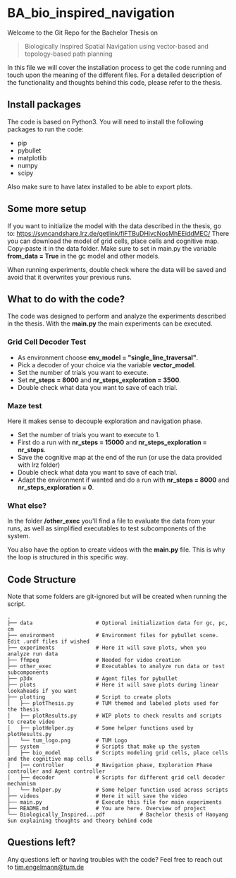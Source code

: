 # BA_bio_inspired_navigation

Welcome to the Git Repo for the Bachelor Thesis on

> Biologically Inspired Spatial Navigation using vector-based and topology-based path planning 

In this file we will cover the installation process to get the code running and touch upon the meaning of the different files.
For a detailed description of the functionality and thoughts behind this code, please refer to the thesis.

## Install packages
The code is based on Python3. You will need to install the following packages to run the code:

- pip
- pybullet
- matplotlib
- numpy
- scipy

Also make sure to have latex installed to be able to export plots.

## Some more setup
If you want to initialize the model with the data described in the thesis, go to:
https://syncandshare.lrz.de/getlink/fiFTBuDHjvcNosMhEEiddMEC/
There you can download the model of grid cells, place cells and cognitive map. Copy-paste it in the data folder. 
Make sure to set in main.py the variable **from_data = True** in the gc model and other models.

When running experiments, double check where the data will be saved and avoid that it overwrites your previous runs.

## What to do with the code?
The code was designed to perform and analyze the experiments described in the thesis.
With the **main.py** the main experiments can be executed.

### Grid Cell Decoder Test
- As environment choose **env_model = "single_line_traversal"**. 
- Pick a decoder of your choice via the variable **vector_model**.
- Set the number of trials you want to execute.
- Set **nr_steps = 8000** and **nr_steps_exploration = 3500**.
- Double check what data you want to save of each trial.

### Maze test
Here it makes sense to decouple exploration and navigation phase.
- Set the number of trials you want to execute to 1.
- First do a run with **nr_steps = 15000** and **nr_steps_exploration = nr_steps**.
- Save the cognitive map at the end of the run (or use the data provided with lrz folder)
- Double check what data you want to save of each trial.
- Adapt the environment if wanted and do a run with **nr_steps = 8000** and **nr_steps_exploration = 0**.

### What else?
In the folder **/other_exec** you'll find a file to evaluate the data from your runs, 
as well as simplified executables to test subcomponents of the system.

You also have the option to create videos with the **main.py** file. This is why the loop is structured in this specific way.

## Code Structure
Note that some folders are git-ignored but will be created when running the script.

    .
    ├── data                    # Optional initialization data for gc, pc, cm
    ├── environment             # Environment files for pybullet scene. Edit .urdf files if wished
    ├── experiments             # Here it will save plots, when you analyze run data 
    ├── ffmpeg                  # Needed for video creation
    ├── other_exec              # Executables to analyze run data or test subcomponents
    ├── p3dx                    # Agent files for pybullet
    ├── plots                   # Here it will save plots during linear lookaheads if you want
    ├── plotting                # Script to create plots
    │   ├── plotThesis.py       # TUM themed and labeled plots used for the thesis
    │   ├── plotResults.py      # WIP plots to check results and scripts to create video
    │   ├── plotHelper.py       # Some helper functions used by plotResults.py
    │   └── tum_logo.png        # TUM Logo    
    ├── system                  # Scripts that make up the system
    │   ├── bio_model           # Scripts modeling grid cells, place cells and the cognitive map cells
    │   │── controller          # Navigation phase, Exploration Phase controller and Agent controller
    │   ├── decoder             # Scripts for different grid cell decoder mechanism
    │   └── helper.py           # Some helper function used across scripts
    ├── videos                  # Here it will save the video
    ├── main.py                 # Execute this file for main experiments
    ├── README.md               # You are here. Overview of project
    └── Biologically_Inspired...pdf           # Bachelor thesis of Haoyang Sun explaining thoughts and theory behind code

## Questions left?
Any questions left or having troubles with the code? Feel free to reach out to tim.engelmann@tum.de



